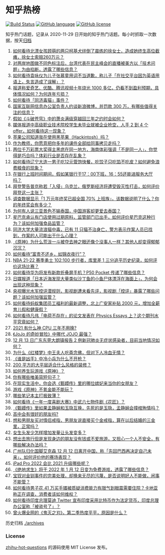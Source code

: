 # 知乎热榜
[![Build Status](https://github.com/ToWeLong/zhihu-hot-questions/workflows/CI/badge.svg)](https://github.com/ToWeLong/zhihu-hot-questions/actions)
[![GitHub language](https://img.shields.io/badge/language-golang-orange.svg)](https://golang.org/)
[![GitHub license](https://img.shields.io/github/license/ToWeLong/zhihu-hot-questions)](https://github.com/ToWeLong/zhihu-hot-questions/blob/main/LICENSE)

知乎热门话题，记录从 2020-11-29 日开始的知乎热门话题。每小时抓取一次数据，按天[归档](./archives)

<!-- BEGIN -->

1. [如何看待北漂女孩顾萌的两只柯基犬绊倒了晨练的徐女士，造成她终生高位截瘫，徐女士索赔260万元？](https://www.zhihu.com/question/505806765)
1. [对两岸地图做不同色标注后，台湾代表在民主峰会的直播被美方以「技术问题」为由掐断，透露了哪些信息？](https://www.zhihu.com/question/505694012)
1. [如何看待袁咏仪为儿子张慕童用词不当道歉，称儿子「在社交平台因为英语用语上，失言造成了误解」？](https://www.zhihu.com/question/505902245)
1. [报道称爱奇艺、优酷、腾讯视频十年烧光 1000 多亿，仍看不到盈利预期，具体情况如何？为何连年亏损？](https://www.zhihu.com/question/505729108)
1. [如何看待「同济毒猫」事件？](https://www.zhihu.com/question/505400755)
1. [国家互联网信息办公室负责人约谈新浪微博，并罚款 300 万，有哪些值得关注的信息？](https://www.zhihu.com/question/505914386)
1. [假如《斗破苍穹》中的萧炎满级穿越回三年之约时会如何？](https://www.zhihu.com/question/505387644)
1. [媒体报道中高级职业技术院校学生未毕业就被企业抢空，人手 2 到 4 个 offer，如何看待这一现象？](https://www.zhihu.com/question/505710085)
1. [苹果公司知道我在使用黑苹果（Hackintosh）吗？](https://www.zhihu.com/question/446794813)
1. [作为教师，你愿意把你多年的课件全部给同事拷贝走吗？](https://www.zhihu.com/question/405366018)
1. [两位千万彩票大奖得主黑痣在同一地方，海南体彩强调「不是同一人」，你觉得是巧合吗？体彩行业是否存在乱象？](https://www.zhihu.com/question/505796870)
1. [如何看待辽宁大连一男子吃12元管饱快餐，吃饺子只吃馅不吃皮？如何避免浪费粮食的现象？](https://www.zhihu.com/question/505499139)
1. [在银行上班时间期间，假如某银行于17：00下班，16：55还能进服务大厅吗？](https://www.zhihu.com/question/445251605)
1. [拜登警告普京称若「入侵」乌克兰，俄罗斯经济将遭受毁灭性打击，如何评价拜登这一主张？](https://www.zhihu.com/question/505729994)
1. [调查数据显示「1 万元年终奖已超全国 70% 上班族」，该数据说明了什么？你的年终奖会有多少？](https://www.zhihu.com/question/505679444)
1. [为何有人说三亚景色不输泰国，中国游客却更爱去泰国？](https://www.zhihu.com/question/504996154)
1. [星巴克承认有门店使用过期原料，监管部门已出手，如何评价星巴克这种行为？该如何加强食品监管？](https://www.zhihu.com/question/505845670)
1. [同济大学大量流浪猫中毒，已有 11 只猫不治身亡，警方表示作案人员已找到，作案的人可能出于什么心理？](https://www.zhihu.com/question/505809178)
1. [《原神》为什么荒泷一斗被夺去神之眼还像个没事人一样？其他人却变得郁郁沉沉？](https://www.zhihu.com/question/505552438)
1. [如何看待“富贵不还乡，如锦衣夜行”？](https://www.zhihu.com/question/267560525)
1. [NBA 21-22 赛季勇士 102:100 步行者，库里差 1 三分追平历史纪录，如何评价这场比赛？](https://www.zhihu.com/question/505872628)
1. [如何看待华为将发布新款折叠屏手机？P50 Pocket 传递了哪些信息？](https://www.zhihu.com/question/505883499)
1. [日媒报道「日本近海发现大量类似沙丁鱼的小鱼尸体漂浮在海面上」，为何会出现这种现象？](https://www.zhihu.com/question/505583823)
1. [央视曝光水军控评潜规则，影视剧遭未看先评，影视剧「控评」暴露了哪些问题？该如何加强监管？](https://www.zhihu.com/question/505777105)
1. [如何看待蚂蚁集团员工福利的最新调整，北上广安家补贴 2000 元，增加全薪育儿假和健康假？](https://www.zhihu.com/question/505121151)
1. [如何看待凡伟「电荷不存在」的论文发表在 Physics Essays 上？这个期刊水平究竟如何？](https://www.zhihu.com/question/504642376)
1. [2021 有什么神 CPU 三年不用换?](https://www.zhihu.com/question/505264257)
1. [《JoJo 的奇妙冒险》中哪代 JOJO 最强？](https://www.zhihu.com/question/276306048)
1. [12 月 13 日广东东莞大朗镇报告 2 例新冠肺炎无症状感染者，目前当地情况如何？](https://www.zhihu.com/question/505872483)
1. [为什么《红楼梦》中王夫人吃斋念佛，但对下人冷血无情？](https://www.zhihu.com/question/500659252)
1. [《谁是凶手》中冷小兵为什么不开枪？](https://www.zhihu.com/question/503932416)
1. [200 平方的大平层适合什么风格的装修？](https://www.zhihu.com/question/38085824)
1. [如何养生玩游戏《原神》？](https://www.zhihu.com/question/504303020)
1. [你有哪些唯美简短句子？](https://www.zhihu.com/question/505390748)
1. [在现实生活中，你会选《甄嬛传》里的哪位嫔妃来当你的女朋友？](https://www.zhihu.com/question/504595779)
1. [游戏《原神》不氪金能不能玩？](https://www.zhihu.com/question/424003632)
1. [哪些笔记本主打极致薄？](https://www.zhihu.com/question/501579653)
1. [如何看待《一年一度喜剧大赛》中武六七物件剧《花匠》？](https://www.zhihu.com/question/505453347)
1. [《甄嬛传》里如果孟静娴和玉隐互换，先死的是玉隐，孟静娴会撞棺殉情吗？](https://www.zhihu.com/question/497421420)
1. [高中会有很好的朋友吗?](https://www.zhihu.com/question/504413444)
1. [想和男朋友买对情侣戒指，男朋友说直接买个金戒指，算在以后结婚的三金里，正常吗？](https://www.zhihu.com/question/504106007)
1. [女生头发少怎样增加发量让头发变多？](https://www.zhihu.com/question/61478372)
1. [想出去旅行但是发现身边的朋友没有钱或不爱旅游，又担心一个人不安全，有哪些解决办法吗？](https://www.zhihu.com/question/500141312)
1. [广州队归化国脚艾克森 12 月 12 日离开中国，称「先回巴西再决定自己未来」，如何评价他的赛场表现？](https://www.zhihu.com/question/505578226)
1. [iPad Pro 2022 会比 2021 升级哪些呢？](https://www.zhihu.com/question/458515593)
1. [《绝地求生》将于 2022 年 1 月 12 日变为免费游戏，透露了哪些信息？](https://www.zhihu.com/question/505058575)
1. [宝钗对金钏事件的完美处理，却换来无尽的污蔑，是否说明好人不能做，闲事不能管？](https://www.zhihu.com/question/336616242)
1. [如何看待男子花 41 万买手镯被质疑消费能力有限气到眼震需要住院？卡地亚称正在调查，消费者该如何维权？](https://www.zhihu.com/question/504707674)
1. [如何看待印度总理莫迪 Twitter 宣布印度采用比特币作为法定货币，印度总理办公室称「被盗号了」？](https://www.zhihu.com/question/505454433)
1. [曾火爆全网的《鬼灭之刃》，第二季热度平平，原因是什么？](https://www.zhihu.com/question/503438832)

<!-- END -->

历史归档 [./archives](./archives)


### License
[zhihu-hot-questions](https://github.com/towelong/zhihu-hot-questions) 的源码使用 MIT License 发布。